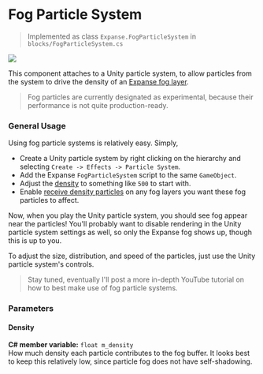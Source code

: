 # Fog Particle System

> Implemented as class `Expanse.FogParticleSystem` in `blocks/FogParticleSystem.cs`

<div class="img-block">
    <div class="img-row">
        <div class="img-col"><img src="img/fog_particle/banner.jpg"/></div>
    </div>
</div>

This component attaches to a Unity particle system, to allow particles from the system to drive the density of an [Expanse fog layer](/editor/blocks/atmosphere_layer_block?id=fog-distributions).

> Fog particles are currently designated as experimental, because their performance is not quite production-ready.

### General Usage

Using fog particle systems is relatively easy. Simply,

- Create a Unity particle system by right clicking on the hierarchy and selecting `Create -> Effects -> Particle System`.
- Add the Expanse `FogParticleSystem` script to the same `GameObject`.
- Adjust the [density](/editor/blocks/fog_particle_system_block?id=density) to something like `500` to start with.
- Enable [receive density particles](/editor/blocks/atmosphere_layer_block?id=receive-density-particles) on any fog layers you want these fog particles to affect.

Now, when you play the Unity particle system, you should see fog appear near the particles! You'll probably want to disable rendering in the Unity particle system settings as well, so only the Expanse fog shows up, though this is up to you.

To adjust the size, distribution, and speed of the particles, just use the Unity particle system's controls.

> Stay tuned, eventually I'll post a more in-depth YouTube tutorial on how to best make use of fog particle systems.

### Parameters

#### Density

**C# member variable:** `float m_density` \
How much density each particle contributes to the fog buffer. It looks best to keep this relatively low, since particle fog does not have self-shadowing.
